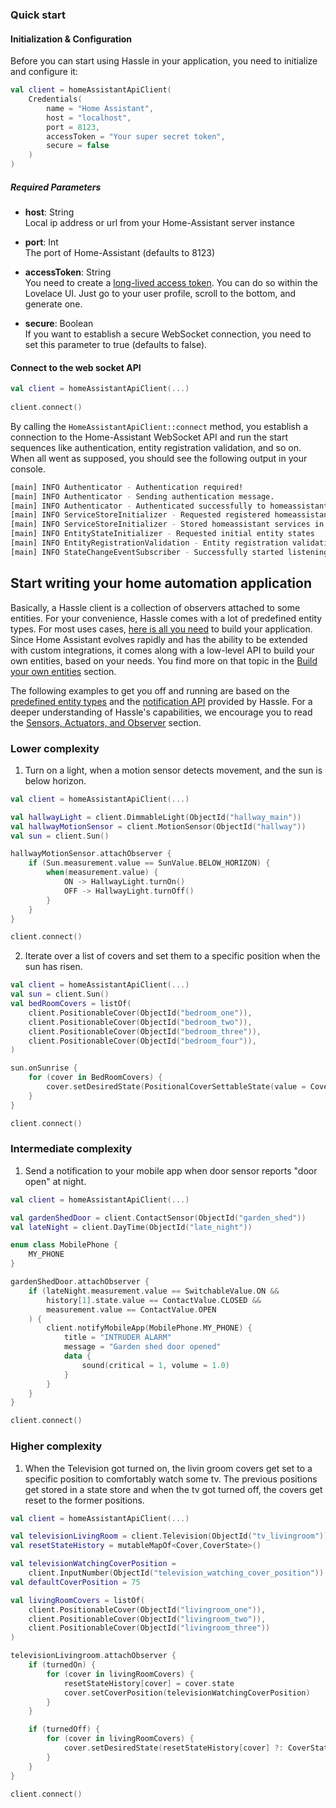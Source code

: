 ### Quick start

#### Initialization & Configuration

Before you can start using Hassle in your application, you need to initialize and configure it:

```kotlin
val client = homeAssistantApiClient(
    Credentials(
        name = "Home Assistant",
        host = "localhost",
        port = 8123,
        accessToken = "Your super secret token",
        secure = false
    )
)
```

##### Required Parameters

- **host**: String <br> 
    Local ip address or url from your Home-Assistant server instance

- **port**: Int <br> 
    The port of Home-Assistant (defaults to 8123)

- **accessToken**: String <br> 
    You need to create a [long-lived access token](https://developers.home-assistant.io/docs/en/auth_api.html#long-lived-access-token).
    You can do so within the Lovelace UI. Just go to your user profile, scroll to the bottom, and generate one.

- **secure**: Boolean <br> 
    If you want to establish a secure WebSocket connection, you need to set this parameter to true (defaults to false).

#### Connect to the web socket API

```kotlin
val client = homeAssistantApiClient(...)
        
client.connect()
```

By calling the `HomeAssistantApiClient::connect` method, you establish a connection to the Home-Assistant WebSocket API
and run the start sequences like authentication, entity registration validation, and so on.
When all went as supposed, you should see the following output in your console. 

```bash
[main] INFO Authenticator - Authentication required!
[main] INFO Authenticator - Sending authentication message.
[main] INFO Authenticator - Authenticated successfully to homeassistant version 0.111.0
[main] INFO ServiceStoreInitializer - Requested registered homeassistant services
[main] INFO ServiceStoreInitializer - Stored homeassistant services in local service store
[main] INFO EntityStateInitializer - Requested initial entity states
[main] INFO EntityRegistrationValidation - Entity registration validation succeeded
[main] INFO StateChangeEventSubscriber - Successfully started listening to state changes
```

## Start writing your home automation application

Basically, a Hassle client is a collection of observers attached to some entities. For your convenience, Hassle
comes with a lot of predefined entity types. For most uses cases, [here is all you need](PredefinedEntityTypes.md) to
build your application. Since Home Assistant evolves rapidly and has the ability to be extended with custom integrations,
it comes along with a low-level API to build your own entities, based on your needs. You find more on that topic in the
[Build your own entities](BuildEntitiesFromScratch.md) section.

The following examples to get you off and running are based on the [predefined entity types](PredefinedEntityTypes.md)
and the [notification API](NotificationApi.md) provided by Hassle.
For a deeper understanding of Hassle's capabilities, we encourage you to read the
[Sensors, Actuators, and Observer](SensorsAndActuators.md) section.

### Lower complexity

1. Turn on a light, when a motion sensor detects movement, and the sun is below horizon.

```kotlin
val client = homeAssistantApiClient(...)

val hallwayLight = client.DimmableLight(ObjectId("hallway_main"))
val hallwayMotionSensor = client.MotionSensor(ObjectId("hallway"))
val sun = client.Sun()

hallwayMotionSensor.attachObserver {
    if (Sun.measurement.value == SunValue.BELOW_HORIZON) {
        when(measurement.value) {
            ON -> HallwayLight.turnOn()
            OFF -> HallwayLight.turnOff()
        }
    }
}

client.connect()
```

2. Iterate over a list of covers and set them to a specific position when the sun has risen.

```kotlin
val client = homeAssistantApiClient(...)
val sun = client.Sun()
val bedRoomCovers = listOf(
    client.PositionableCover(ObjectId("bedroom_one")),
    client.PositionableCover(ObjectId("bedroom_two")),
    client.PositionableCover(ObjectId("bedroom_three")),
    client.PositionableCover(ObjectId("bedroom_four")),
)

sun.onSunrise {
    for (cover in BedRoomCovers) {
        cover.setDesiredState(PositionalCoverSettableState(value = CoverValue.OPEN, position = 60))
    }
}

client.connect()
```

### Intermediate complexity

1. Send a notification to your mobile app when door sensor reports "door open" at night.

```kotlin
val client = homeAssistantApiClient(...)

val gardenShedDoor = client.ContactSensor(ObjectId("garden_shed"))
val lateNight = client.DayTime(ObjectId("late_night"))

enum class MobilePhone {
    MY_PHONE
}

gardenShedDoor.attachObserver {
    if (lateNight.measurement.value == SwitchableValue.ON &&
        history[1].state.value == ContactValue.CLOSED &&
        measurement.value == ContactValue.OPEN
    ) {
        client.notifyMobileApp(MobilePhone.MY_PHONE) {
            title = "INTRUDER ALARM"
            message = "Garden shed door opened"
            data {
                sound(critical = 1, volume = 1.0)
            }
        }
    }
}

client.connect()
```

### Higher complexity

1. When the Television got turned on, the livin groom covers get set to a specific position to comfortably watch some tv.
The previous positions get stored in a state store and when the tv got turned off, the covers get reset to the former positions.

```kotlin
val client = homeAssistantApiClient(...)

val televisionLivingRoom = client.Television(ObjectId("tv_livingroom"))
val resetStateHistory = mutableMapOf<Cover,CoverState>()

val televisionWatchingCoverPosition = 
    client.InputNumber(ObjectId("television_watching_cover_position")).state.toInt()
val defaultCoverPosition = 75

val livingRoomCovers = listOf(
    client.PositionableCover(ObjectId("livingroom_one")),
    client.PositionableCover(ObjectId("livingroom_two")),
    client.PositionableCover(ObjectId("livingroom_three"))
)

televisionLivingroom.attachObserver {
    if (turnedOn) {
        for (cover in livingRoomCovers) {
            resetStateHistory[cover] = cover.state
            cover.setCoverPosition(televisionWatchingCoverPosition)
        }
    }

    if (turnedOff) {
        for (cover in livingRoomCovers) {
            cover.setDesiredState(resetStateHistory[cover] ?: CoverState(CoverValue.OPEN, defaultCoverPosition))
        }
    }
}

client.connect()
```

